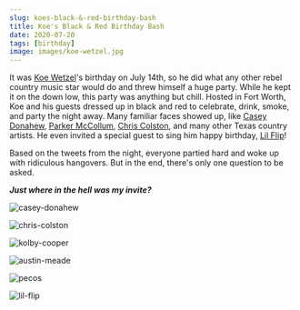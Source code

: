 ```yaml
---
slug: koes-black-&-red-birthday-bash
title: Koe's Black & Red Birthday Bash
date: 2020-07-20
tags: [birthday]
image: images/koe-wetzel.jpg
---
```


It was [Koe Wetzel][koe-wetzel-instagram]'s birthday on July 14th, so he did what any other rebel country music star would do and threw himself a huge party. While he kept it on the down low, this party was anything but chill. Hosted in Fort Worth, Koe and his guests dressed up in black and red to celebrate, drink, smoke, and party the night away. Many familiar faces showed up, like [Casey Donahew][casey-donahew-instagram], [Parker McCollum][parker-mccollum-instagram], [Chris Colston][chris-colston-instagram], and many other Texas country artists. He even invited a special guest to sing him happy birthday, [Lil Flip][lil-flip-instagram]!

Based on the tweets from the night, everyone partied hard and woke up with ridiculous hangovers. But in the end, there's only one question to be asked.

_**Just where in the hell was my invite?**_

<!-- casey donahew -->

![casey-donahew][casey-donahew]

<!-- chris colston -->

![chris-colston][chris-colston]

<!-- kolby cooper -->

![kolby-cooper][kolby-cooper]

<!-- austin meade -->

![austin-meade][austin-meade]

<!-- pecos & the rooftops -->

![pecos][pecos]

<!-- lil fip & koe-->

![lil-flip][lil-flip]

[koe-wetzel-instagram]: https://www.instagram.com/koe_wetzel
[casey-donahew-instagram]: https://www.instagram.com/caseydonahew
[parker-mccollum-instagram]: https://www.instagram.com/parkermccollum
[chris-colston-instagram]: https://www.instagram.com/chriscolston_
[lil-flip-instagram]: https://www.instagram.com/lilflip713
[casey-donahew]: images/casey-donahew.jpg
[chris-colston]: images/chris-colston.jpg
[kolby-cooper]: images/kolby-cooper.jpg
[austin-meade]: images/austin-meade.jpg
[pecos]: images/pecos.jpg
[lil-flip]: images/lil-flip.jpg
